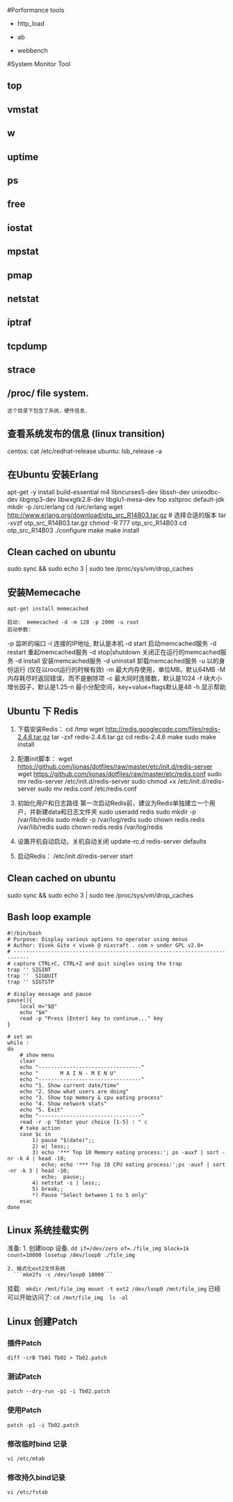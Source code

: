 #Porformance tools

* http_load

* ab

* webbench

#System Monitor Tool

## top

## vmstat

## w

## uptime

## ps

## free

## iostat

## mpstat

## pmap 

## netstat

## iptraf

## tcpdump

## strace

## /proc/ file system.
    这个目录下包含了系统，硬件信息.

## 查看系统发布的信息 (linux transition)
centos: cat /etc/redhat-release
ubuntu: lsb_release -a

## 在Ubuntu 安装Erlang
apt-get -y install build-essential m4 libncurses5-dev libssh-dev unixodbc-dev libgmp3-dev libwxgtk2.8-dev libglu1-mesa-dev fop xsltproc default-jdk
mkdir -p /src/erlang
cd /src/erlang
wget http://www.erlang.org/download/otp_src_R14B03.tar.gz # 选择合适的版本
tar -xvzf otp_src_R14B03.tar.gz
chmod -R 777 otp_src_R14B03
cd otp_src_R14B03
./configure
make
make install

## Clean cached on ubuntu
sudo sync && sudo echo 3 | sudo tee /proc/sys/vm/drop_caches

## 安装Memecache
    apt-get install memecached

    启动:  memecached -d -m 128 -p 2000 -u root
    启动参数:
-p 监听的端口
-l 连接的IP地址, 默认是本机
-d start 启动memcached服务
-d restart 重起memcached服务
-d stop|shutdown 关闭正在运行的memcached服务
-d install 安装memcached服务
-d uninstall 卸载memcached服务
-u 以的身份运行 (仅在以root运行的时候有效)
-m 最大内存使用，单位MB。默认64MB
-M 内存耗尽时返回错误，而不是删除项
-c 最大同时连接数，默认是1024
-f 块大小增长因子，默认是1.25-n 最小分配空间，key+value+flags默认是48
-h 显示帮助

## Ubuntu 下 Redis
1. 下载安装Redis：
cd /tmp
wget http://redis.googlecode.com/files/redis-2.4.6.tar.gz
tar -zxf redis-2.4.6.tar.gz
cd redis-2.4.6
make
sudo make install

2. 配置init脚本：
wget https://github.com/ijonas/dotfiles/raw/master/etc/init.d/redis-server
wget https://github.com/ijonas/dotfiles/raw/master/etc/redis.conf
sudo mv redis-server /etc/init.d/redis-server
sudo chmod +x /etc/init.d/redis-server
sudo mv redis.conf /etc/redis.conf

3. 初始化用户和日志路径
第一次启动Redis前，建议为Redis单独建立一个用户，并新建data和日志文件夹
sudo useradd redis
sudo mkdir -p /var/lib/redis
sudo mkdir -p /var/log/redis
sudo chown redis.redis /var/lib/redis
sudo chown redis.redis /var/log/redis

4. 设置开机自动启动，关机自动关闭
update-rc.d redis-server defaults

5. 启动Redis：
/etc/init.d/redis-server start 


## Clean cached on ubuntu
sudo sync && sudo echo 3 | sudo tee /proc/sys/vm/drop_caches

## Bash loop example
```
#!/bin/bash
# Purpose: Display various options to operator using menus
# Author: Vivek Gite < vivek @ nixcraft . com > under GPL v2.0+
# ---------------------------------------------------------------------------
# capture CTRL+C, CTRL+Z and quit singles using the trap
trap '' SIGINT
trap ''  SIGQUIT
trap '' SIGTSTP
 
# display message and pause 
pause(){
    local m="$@"
	echo "$m"
	read -p "Press [Enter] key to continue..." key
}
 
# set an 
while :
do
	# show menu
	clear
	echo "---------------------------------"
	echo "	     M A I N - M E N U"
	echo "---------------------------------"
	echo "1. Show current date/time"
	echo "2. Show what users are doing"
	echo "3. Show top memory & cpu eating process"
	echo "4. Show network stats"
	echo "5. Exit"
	echo "---------------------------------"
	read -r -p "Enter your choice [1-5] : " c
	# take action
	case $c in
		1) pause "$(date)";;
		2) w| less;;
		3) echo '*** Top 10 Memory eating process:'; ps -auxf | sort -nr -k 4 | head -10;
		   echo; echo '*** Top 10 CPU eating process:';ps -auxf | sort -nr -k 3 | head -10;
		   echo;  pause;;
		4) netstat -s | less;;
		5) break;;
		*) Pause "Select between 1 to 5 only"
	esac
done
```

## Linux 系统挂载实例

  准备: 
    1. 创建loop 设备.
      ```
        dd if=/dev/zero of=./file_img block=1k count=10000
        losetup /dev/loop0 ./file_img
      ```
      
    2. 格式化ext2文件系统
      ```mke2fs -c /dev/loop0 10000```
      
  挂载:
    ``` 
        mkdir /mnt/file_img
    	mount -t ext2 /dev/loop0 /mnt/file_img
    ```
  已经可以开始访问了:
    ```
      cd /mnt/file_img 
      ls -al
    ```
## Linux 创建Patch
### 插件Patch 
```
diff -crB Tb01 Tb02 > Tb02.patch
```
### 测试Patch
```
patch --dry-run -p1 -i Tb02.patch
```
### 使用Patch
```
patch -p1 -i Tb02.patch
```
### 修改临时bind 记录
```
vi /etc/mtab
```
### 修改持久bind记录
```
vi /etc/fstab
```
